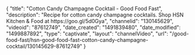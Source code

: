 {
    "title": "Cotton Candy Champagne Cocktail - Good Food Fast",
    "description": "Recipe for cotton candy champagne cocktails. Shop HSN Kitchen & Food at https:\/\/goo.gl\/5d0Gya",
    "channelid": "130145629",
    "videoid": "87612749",
    "date_created": "1491839480",
    "date_modified": "1499887892",
    "type": "captivate",
    "layout": "channelVideo",
    "url": "\/good-food-fast\/hsn-good-food-fast-cotton-candy-champagne-cocktail\/130145629-87612749"
}